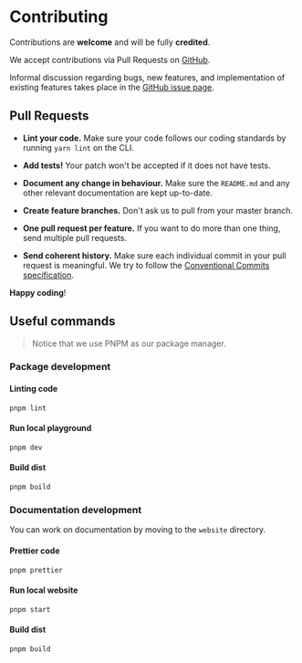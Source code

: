 # Contributing

Contributions are **welcome** and will be fully **credited**.

We accept contributions via Pull Requests on
[GitHub](https://github.com/paul-thebaud/func-client).

Informal discussion regarding bugs, new features, and implementation of existing
features takes place in the
[GitHub issue page](https://github.com/paul-thebaud/func-client/issues).

## Pull Requests

- **Lint your code.** Make sure your code follows our coding standards by
  running `yarn lint` on the CLI.

- **Add tests!** Your patch won't be accepted if it does not have tests.

- **Document any change in behaviour.** Make sure the `README.md` and any other
  relevant documentation are kept up-to-date.

- **Create feature branches.** Don't ask us to pull from your master branch.

- **One pull request per feature.** If you want to do more than one thing, send
  multiple pull requests.

- **Send coherent history.** Make sure each individual commit in your pull
  request is meaningful. We try to follow the
  [Conventional Commits specification](https://www.conventionalcommits.org/en/v1.0.0/).

**Happy coding**!

## Useful commands

> Notice that we use PNPM as our package manager.

### Package development

#### Linting code

``` shell
pnpm lint
```

#### Run local playground

``` shell
pnpm dev
```

#### Build dist

``` shell
pnpm build
```

### Documentation development

You can work on documentation by moving to the `website` directory.

#### Prettier code

``` shell
pnpm prettier
```

#### Run local website

``` shell
pnpm start
```

#### Build dist

``` shell
pnpm build
```
